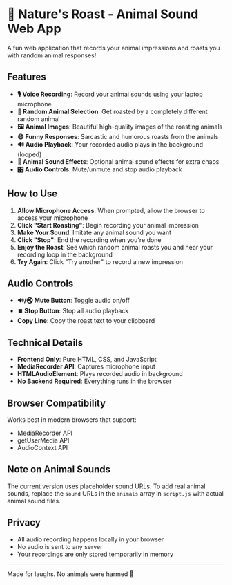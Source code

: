 # 🦜 Nature's Roast - Animal Sound Web App

A fun web application that records your animal impressions and roasts you with random animal responses!

## Features

- **🎙️ Voice Recording**: Record your animal sounds using your laptop microphone
- **🎲 Random Animal Selection**: Get roasted by a completely different random animal
- **🖼️ Animal Images**: Beautiful high-quality images of the roasting animals
- **😄 Funny Responses**: Sarcastic and humorous roasts from the animals
- **🔊 Audio Playback**: Your recorded audio plays in the background (looped)
- **🎵 Animal Sound Effects**: Optional animal sound effects for extra chaos
- **🎛️ Audio Controls**: Mute/unmute and stop audio playback

## How to Use

1. **Allow Microphone Access**: When prompted, allow the browser to access your microphone
2. **Click "Start Roasting"**: Begin recording your animal impression
3. **Make Your Sound**: Imitate any animal sound you want
4. **Click "Stop"**: End the recording when you're done
5. **Enjoy the Roast**: See which random animal roasts you and hear your recording loop in the background
6. **Try Again**: Click "Try another" to record a new impression

## Audio Controls

- **🔊/🔇 Mute Button**: Toggle audio on/off
- **⏹️ Stop Button**: Stop all audio playback
- **Copy Line**: Copy the roast text to your clipboard

## Technical Details

- **Frontend Only**: Pure HTML, CSS, and JavaScript
- **MediaRecorder API**: Captures microphone input
- **HTMLAudioElement**: Plays recorded audio in background
- **No Backend Required**: Everything runs in the browser

## Browser Compatibility

Works best in modern browsers that support:
- MediaRecorder API
- getUserMedia API
- AudioContext API

## Note on Animal Sounds

The current version uses placeholder sound URLs. To add real animal sounds, replace the `sound` URLs in the `animals` array in `script.js` with actual animal sound files.

## Privacy

- All audio recording happens locally in your browser
- No audio is sent to any server
- Your recordings are only stored temporarily in memory

---

Made for laughs. No animals were harmed 🫶
